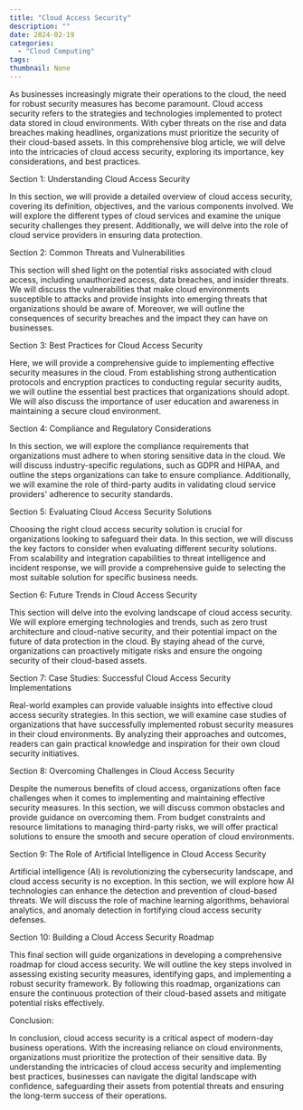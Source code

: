 ```yaml
---
title: "Cloud Access Security"
description: ""
date: 2024-02-19
categories:
  - "Cloud Computing"
tags:
thumbnail: None
---
```


<p>As businesses increasingly migrate their operations to the cloud, the need for robust security measures has become paramount. Cloud access security refers to the strategies and technologies implemented to protect data stored in cloud environments. With cyber threats on the rise and data breaches making headlines, organizations must prioritize the security of their cloud-based assets. In this comprehensive blog article, we will delve into the intricacies of cloud access security, exploring its importance, key considerations, and best practices.</p>

<p>Section 1: Understanding Cloud Access Security</p>
<p>In this section, we will provide a detailed overview of cloud access security, covering its definition, objectives, and the various components involved. We will explore the different types of cloud services and examine the unique security challenges they present. Additionally, we will delve into the role of cloud service providers in ensuring data protection.</p>

<p>Section 2: Common Threats and Vulnerabilities</p>
<p>This section will shed light on the potential risks associated with cloud access, including unauthorized access, data breaches, and insider threats. We will discuss the vulnerabilities that make cloud environments susceptible to attacks and provide insights into emerging threats that organizations should be aware of. Moreover, we will outline the consequences of security breaches and the impact they can have on businesses.</p>

<p>Section 3: Best Practices for Cloud Access Security</p>
<p>Here, we will provide a comprehensive guide to implementing effective security measures in the cloud. From establishing strong authentication protocols and encryption practices to conducting regular security audits, we will outline the essential best practices that organizations should adopt. We will also discuss the importance of user education and awareness in maintaining a secure cloud environment.</p>

<p>Section 4: Compliance and Regulatory Considerations</p>
<p>In this section, we will explore the compliance requirements that organizations must adhere to when storing sensitive data in the cloud. We will discuss industry-specific regulations, such as GDPR and HIPAA, and outline the steps organizations can take to ensure compliance. Additionally, we will examine the role of third-party audits in validating cloud service providers' adherence to security standards.</p>

<p>Section 5: Evaluating Cloud Access Security Solutions</p>
<p>Choosing the right cloud access security solution is crucial for organizations looking to safeguard their data. In this section, we will discuss the key factors to consider when evaluating different security solutions. From scalability and integration capabilities to threat intelligence and incident response, we will provide a comprehensive guide to selecting the most suitable solution for specific business needs.</p>

<p>Section 6: Future Trends in Cloud Access Security</p>
<p>This section will delve into the evolving landscape of cloud access security. We will explore emerging technologies and trends, such as zero trust architecture and cloud-native security, and their potential impact on the future of data protection in the cloud. By staying ahead of the curve, organizations can proactively mitigate risks and ensure the ongoing security of their cloud-based assets.</p>

<p>Section 7: Case Studies: Successful Cloud Access Security Implementations</p>
<p>Real-world examples can provide valuable insights into effective cloud access security strategies. In this section, we will examine case studies of organizations that have successfully implemented robust security measures in their cloud environments. By analyzing their approaches and outcomes, readers can gain practical knowledge and inspiration for their own cloud security initiatives.</p>

<p>Section 8: Overcoming Challenges in Cloud Access Security</p>
<p>Despite the numerous benefits of cloud access, organizations often face challenges when it comes to implementing and maintaining effective security measures. In this section, we will discuss common obstacles and provide guidance on overcoming them. From budget constraints and resource limitations to managing third-party risks, we will offer practical solutions to ensure the smooth and secure operation of cloud environments.</p>

<p>Section 9: The Role of Artificial Intelligence in Cloud Access Security</p>
<p>Artificial intelligence (AI) is revolutionizing the cybersecurity landscape, and cloud access security is no exception. In this section, we will explore how AI technologies can enhance the detection and prevention of cloud-based threats. We will discuss the role of machine learning algorithms, behavioral analytics, and anomaly detection in fortifying cloud access security defenses.</p>

<p>Section 10: Building a Cloud Access Security Roadmap</p>
<p>This final section will guide organizations in developing a comprehensive roadmap for cloud access security. We will outline the key steps involved in assessing existing security measures, identifying gaps, and implementing a robust security framework. By following this roadmap, organizations can ensure the continuous protection of their cloud-based assets and mitigate potential risks effectively.</p>

<p>Conclusion:</p>
<p>In conclusion, cloud access security is a critical aspect of modern-day business operations. With the increasing reliance on cloud environments, organizations must prioritize the protection of their sensitive data. By understanding the intricacies of cloud access security and implementing best practices, businesses can navigate the digital landscape with confidence, safeguarding their assets from potential threats and ensuring the long-term success of their operations.</p>